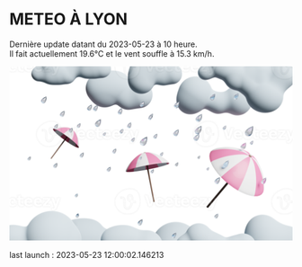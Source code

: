 # METEO À LYON

Dernière update datant du 2023-05-23 à 10 heure.  
Il fait actuellement 19.6°C et le vent souffle à 15.3 km/h.      

![](./.github/rain.png)

last launch : 2023-05-23 12:00:02.146213
